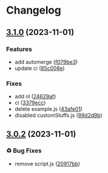 # Changelog

## [3.1.0](https://github.com/Yarden-zamir/Create.run/compare/v3.0.2...v3.1.0) (2023-11-01)


### Features

* add automerge ([f079be3](https://github.com/Yarden-zamir/Create.run/commit/f079be36defaeaea8e8d58591288610531634092))
* update ci ([85c008e](https://github.com/Yarden-zamir/Create.run/commit/85c008ec3bab6e292c36112ab9aac9fca14e6905))


### Fixes

* add nl ([24629af](https://github.com/Yarden-zamir/Create.run/commit/24629af136c986fd64fb4957c2618e68f44c7308))
* ci ([3379ecc](https://github.com/Yarden-zamir/Create.run/commit/3379ecce273f52d4f37efda161e388ad8e0ed9f3))
* delete example.js ([43afe01](https://github.com/Yarden-zamir/Create.run/commit/43afe01596ea746d88dfcfa42f0bda84a95192ae))
* disabled customStuffs.js ([89d2d9b](https://github.com/Yarden-zamir/Create.run/commit/89d2d9b05c2c51d12c584793dc596b27700e24d5))

## [3.0.2](https://github.com/Yarden-zamir/Create.run/compare/v3.0.1...v3.0.2) (2023-11-01)


### ♻ Bug Fixes

* remove script.js ([20917bb](https://github.com/Yarden-zamir/Create.run/commit/20917bbec72b19ddfe14df365f00c16ec5dc454e))
